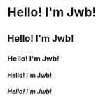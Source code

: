 # Hello! I'm Jwb!
## Hello! I'm Jwb!
### Hello! I'm Jwb!
#### Hello! I'm Jwb!
##### Hello! I'm Jwb!
